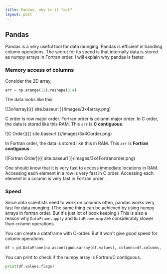 ```yaml
---
title: Pandas, why is it fast?
layout: post
---
```


## Pandas
Pandas is a very useful tool for data munging. 
Pandas is efficient in handling column operations.  The secret for its speed is that internally data is stored as numpy arrays in Fortran order.  I will explain why pandas is faster. 

### Memory access of columns
Consider the 2D array,  
```python
arr = np.arange(12).reshape(3,4)
```
The data looks like this

![3x4array]({{ site.baseurl }}/images/3x4array.png)

C order is row major order. Fortran order is column major order.
In C order, the data is stored like this RAM. This `arr` is **C contiguous**.

![C Order]({{ site.baseurl }}/images/3x4Corder.png)

In Fortran order, the data is stored like this in RAM. This `arr` is **Fortran contiguous**.

![Fortran Order]({{ site.baseurl }}/images/3x4Fortranorder.png)

One should know that it is very fast to access immediate locations in RAM. Accessing each element in a row is very fast in C order. Accessing each element in a column is very fast in Fortran order.

### Speed
Since data scientists need to work on columns often, pandas works very fast for data munging. 
(The same thing can be achieved by using numpy arrays in fortran order. But it's just lot of book keeping.)
This is also a reason why `DataFrame.apply` and `DataFrame.map` are considerably slower than column operations.

You can create a dataframe with C-order. But it won't give good speed for column operations. 
```python
df = pd.DataFrame(np.ascontiguousarray(df.values), columns=df.columns, copy=False)
```

You can print to check if the numpy array is Fortran/C contiguous.
```python
print(df.values.flags)
```